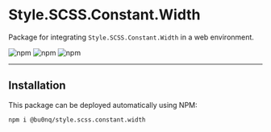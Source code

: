 # Style.SCSS.Constant.Width

Package for integrating `Style.SCSS.Constant.Width` in a web environment.

![npm](https://img.shields.io/npm/v/@bu0nq/style.scss.constant.width?style=for-the-badge)
![npm](https://img.shields.io/npm/dm/@bu0nq/style.scss.constant.width?style=for-the-badge)
![npm](https://img.shields.io/npm/dt/@bu0nq/style.scss.constant.width?style=for-the-badge)
___

## Installation

This package can be deployed automatically using NPM:

```
npm i @bu0nq/style.scss.constant.width
```
